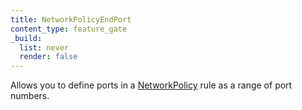 ```yaml
---
title: NetworkPolicyEndPort
content_type: feature_gate
_build:
  list: never
  render: false
---
```

Allows you to define ports in a
[NetworkPolicy](docs/concepts/services-networking/network-policies/)
rule as a range of port numbers.
